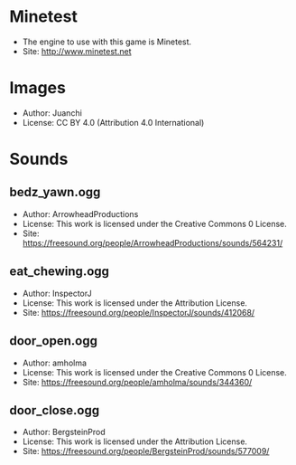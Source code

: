 # Minetest

- The engine to use with this game is Minetest.
- Site: http://www.minetest.net

# Images

- Author: Juanchi
- License: CC BY 4.0 (Attribution 4.0 International)

# Sounds

## bedz_yawn.ogg
- Author: ArrowheadProductions
- License: This work is licensed under the Creative Commons 0 License.
- Site: https://freesound.org/people/ArrowheadProductions/sounds/564231/

## eat_chewing.ogg
- Author: InspectorJ
- License: This work is licensed under the Attribution License.
- Site: https://freesound.org/people/InspectorJ/sounds/412068/

## door_open.ogg
- Author: amholma
- License: This work is licensed under the Creative Commons 0 License.
- Site: https://freesound.org/people/amholma/sounds/344360/

## door_close.ogg
- Author: BergsteinProd
- License: This work is licensed under the Attribution License.
- Site: https://freesound.org/people/BergsteinProd/sounds/577009/
